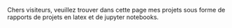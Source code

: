 Chers visiteurs, veuillez trouver dans cette page mes projets sous forme de rapports de projets en latex et de jupyter notebooks. 

